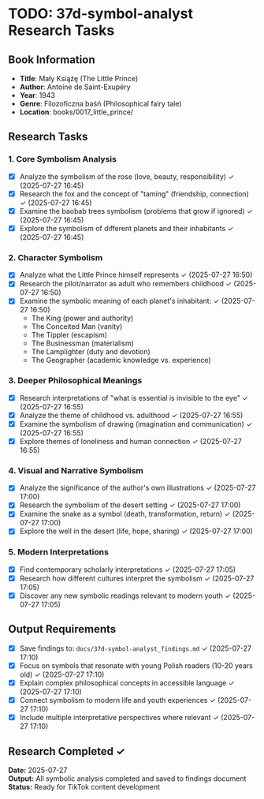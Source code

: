 # TODO: 37d-symbol-analyst Research Tasks

## Book Information
- **Title**: Mały Książę (The Little Prince)
- **Author**: Antoine de Saint-Exupéry
- **Year**: 1943
- **Genre**: Filozoficzna baśń (Philosophical fairy tale)
- **Location**: books/0017_little_prince/

## Research Tasks

### 1. Core Symbolism Analysis
- [x] Analyze the symbolism of the rose (love, beauty, responsibility) ✓ (2025-07-27 16:45)
- [x] Research the fox and the concept of "taming" (friendship, connection) ✓ (2025-07-27 16:45)
- [x] Examine the baobab trees symbolism (problems that grow if ignored) ✓ (2025-07-27 16:45)
- [x] Explore the symbolism of different planets and their inhabitants ✓ (2025-07-27 16:45)

### 2. Character Symbolism
- [x] Analyze what the Little Prince himself represents ✓ (2025-07-27 16:50)
- [x] Research the pilot/narrator as adult who remembers childhood ✓ (2025-07-27 16:50)
- [x] Examine the symbolic meaning of each planet's inhabitant: ✓ (2025-07-27 16:50)
  - The King (power and authority)
  - The Conceited Man (vanity)
  - The Tippler (escapism)
  - The Businessman (materialism)
  - The Lamplighter (duty and devotion)
  - The Geographer (academic knowledge vs. experience)

### 3. Deeper Philosophical Meanings
- [x] Research interpretations of "what is essential is invisible to the eye" ✓ (2025-07-27 16:55)
- [x] Analyze the theme of childhood vs. adulthood ✓ (2025-07-27 16:55)
- [x] Examine the symbolism of drawing (imagination and communication) ✓ (2025-07-27 16:55)
- [x] Explore themes of loneliness and human connection ✓ (2025-07-27 16:55)

### 4. Visual and Narrative Symbolism
- [x] Analyze the significance of the author's own illustrations ✓ (2025-07-27 17:00)
- [x] Research the symbolism of the desert setting ✓ (2025-07-27 17:00)
- [x] Examine the snake as a symbol (death, transformation, return) ✓ (2025-07-27 17:00)
- [x] Explore the well in the desert (life, hope, sharing) ✓ (2025-07-27 17:00)

### 5. Modern Interpretations
- [x] Find contemporary scholarly interpretations ✓ (2025-07-27 17:05)
- [x] Research how different cultures interpret the symbolism ✓ (2025-07-27 17:05)
- [x] Discover any new symbolic readings relevant to modern youth ✓ (2025-07-27 17:05)

## Output Requirements
- [x] Save findings to: `docs/37d-symbol-analyst_findings.md` ✓ (2025-07-27 17:10)
- [x] Focus on symbols that resonate with young Polish readers (10-20 years old) ✓ (2025-07-27 17:10)
- [x] Explain complex philosophical concepts in accessible language ✓ (2025-07-27 17:10)
- [x] Connect symbolism to modern life and youth experiences ✓ (2025-07-27 17:10)
- [x] Include multiple interpretative perspectives where relevant ✓ (2025-07-27 17:10)

## Research Completed ✓
**Date:** 2025-07-27  
**Output:** All symbolic analysis completed and saved to findings document  
**Status:** Ready for TikTok content development